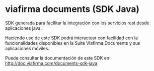 viafirma documents (SDK Java)
=============================

SDK generada para facilitar la integración con los servicios rest desde aplicaciones java.

Haciendo uso de este SDK podrá interactuar con facilidad con la funcionalidades disponibles en la Suite Viafirma Documents y sus aplicaciones móviles.

Puede consultar la documentación de este SDK en http://doc.viafirma.com/documents-sdk-java
